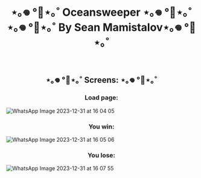 <h1 align="center">⋆｡𖦹 °🐋⋆｡˚ Oceansweeper ⋆｡𖦹 °🐋⋆｡˚ <Br>
⋆｡𖦹 °🐋⋆｡˚ By Sean Mamistalov⋆｡𖦹 °🐋⋆｡˚</h1>

<br>

<h2 align="center"> ⋆｡𖦹 °🐋⋆｡˚ Screens: ⋆｡𖦹 °🐋⋆｡˚</h2>

<h3 align="center">Load page: </h3>

![WhatsApp Image 2023-12-31 at 16 04 05](https://github.com/SeanMamistalov/Minesweeper/assets/139708154/b79449dd-f65b-4e96-b587-d085109d74e7)


<h3 align="center">You win: </h3>

![WhatsApp Image 2023-12-31 at 16 05 06](https://github.com/SeanMamistalov/Minesweeper/assets/139708154/3a6c86e2-6c04-4d2e-be68-c6a6acc7bd12)


<h3 align="center">You lose:</h3>

![WhatsApp Image 2023-12-31 at 16 07 55](https://github.com/SeanMamistalov/Minesweeper/assets/139708154/ed64d6b1-fe54-4f9c-b974-7c0cba0d0ff7)
